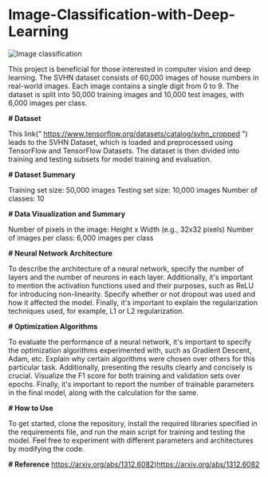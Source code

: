 # Image-Classification-with-Deep-Learning

![Image classification](https://github.com/ProBag/Image-Classification-with-Deep-Learning/assets/143302669/2d31f1d2-cdf6-474e-a5b9-36c788945b66)


This project is beneficial for those interested in computer vision and deep learning. The SVHN dataset consists of 60,000 images of house numbers in real-world images. Each image contains a single digit from 0 to 9. The dataset is split into 50,000 training images and 10,000 test images, with 6,000 images per class.

**# Dataset**

This link(" https://www.tensorflow.org/datasets/catalog/svhn_cropped ") leads to the SVHN Dataset, which is loaded and preprocessed using TensorFlow and TensorFlow Datasets. The dataset is then divided into training and testing subsets for model training and evaluation.

**# Dataset Summary**

Training set size: 50,000 images
Testing set size: 10,000 images
Number of classes: 10

**# Data Visualization and Summary**

Number of pixels in the image: Height x Width (e.g., 32x32 pixels)
Number of images per class: 6,000 images per class

**# Neural Network Architecture**

To describe the architecture of a neural network, specify the number of layers and the number of neurons in each layer. Additionally, it's important to mention the activation functions used and their purposes, such as ReLU for introducing non-linearity. Specify whether or not dropout was used and how it affected the model. Finally, it's important to explain the regularization techniques used, for example, L1 or L2 regularization.

**# Optimization Algorithms**

To evaluate the performance of a neural network, it's important to specify the optimization algorithms experimented with, such as Gradient Descent, Adam, etc. Explain why certain algorithms were chosen over others for this particular task. Additionally, presenting the results clearly and concisely is crucial. Visualize the F1 score for both training and validation sets over epochs. Finally, it's important to report the number of trainable parameters in the final model, along with the calculation for the same.

**# How to Use**

To get started, clone the repository, install the required libraries specified in the requirements file, and run the main script for training and testing the model. Feel free to experiment with different parameters and architectures by modifying the code.


**# Reference**
https://arxiv.org/abs/1312.6082)https://arxiv.org/abs/1312.6082
